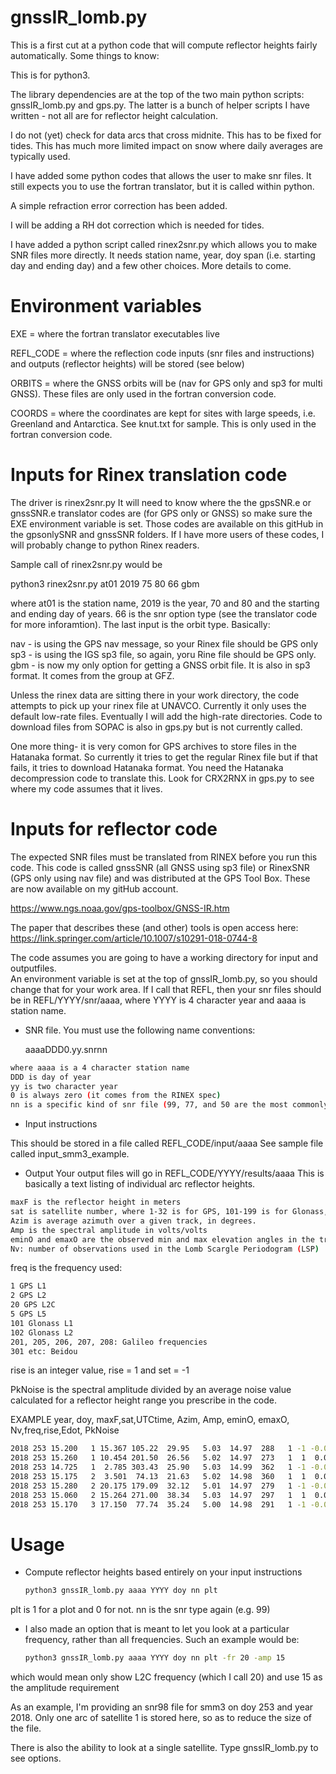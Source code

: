 # gnssIR_lomb.py
This is a first cut at a python code that will compute reflector heights fairly automatically.
Some things to know:

This is for python3. 

The library dependencies are at the top of the two main python scripts: gnssIR_lomb.py and gps.py.
The latter is a bunch of helper scripts I have written - not all are for reflector height calculation.

I do not (yet) check for data arcs that cross midnite.  This has to be fixed
for tides. This has much more limited impact on snow where daily averages are typically
used.  

I have added some python codes that allows the user to make snr files. It still expects you
to use the fortran translator, but it is called within python.

A simple refraction error correction has been added.

I will be adding a RH dot correction which is needed for tides.

I have added a python script called rinex2snr.py which allows you to make SNR files more 
directly.  It needs station name, year, doy span (i.e. starting day and ending day) and
a few other choices.  More details to come.


# Environment variables

EXE = where the fortran translator executables live

REFL_CODE = where the reflection code inputs (snr files and instructions) and outputs (reflector heights) 
will be stored (see below)

ORBITS = where the GNSS orbits will be (nav for GPS only and sp3 for multi GNSS). These files are only 
used in the fortran conversion code.

COORDS = where the coordinates are kept for sites with large speeds, i.e. Greenland and Antarctica.
See knut.txt for sample. This is only used in the fortran conversion code.

# Inputs for Rinex translation code

The driver is rinex2snr.py It will need to know where the the gpsSNR.e or gnssSNR.e translator
codes are (for GPS only or GNSS) so make sure the EXE environment variable is set. Those 
codes are available on this gitHub in the gpsonlySNR and gnssSNR folders. If I have more
users of these codes, I will probably change to python Rinex readers.

Sample call of rinex2snr.py would be

python3 rinex2snr.py at01 2019 75 80 66 gbm

where at01 is the station name, 2019 is the year, 70 and 80 and the starting and ending day of years.
66 is the snr option type (see the translator code for more inforamtion).  The last input is the 
orbit type. Basically:

nav - is using the GPS nav message, so your Rinex file should be GPS only
sp3 - is using the IGS sp3 file, so again, yoru Rine file should be GPS only.
gbm - is now my only option for getting a GNSS orbit file.  It is also in sp3 format. It comes from
the group at GFZ.

Unless the rinex data are sitting there in your work directory, the code attempts to 
pick up your rinex file at UNAVCO. Currently it only uses the default low-rate files.
Eventually I will add the high-rate directories. Code to download files from SOPAC is also in gps.py
but is not currently called.

One more thing- it is very comon for GPS archives to store files in the Hatanaka format.
So currently it tries to get the regular Rinex file but if that fails, it tries to download
Hatanaka format. You need the Hatanaka decompression code to translate this.  Look for 
CRX2RNX in gps.py to see where my code assumes that it lives.  

# Inputs for reflector code


The expected SNR files must be translated from RINEX before you run this code. 
This code is called gnssSNR (all GNSS using sp3 file) or RinexSNR (GPS only using nav file) 
and was distributed at the GPS Tool Box. These are now available on my gitHub account.

https://www.ngs.noaa.gov/gps-toolbox/GNSS-IR.htm

The paper that describes these (and other) tools is open access here:
https://link.springer.com/article/10.1007/s10291-018-0744-8

The code assumes you are going to have a working directory for input and outputfiles.  
An environment variable is set at the top of gnssIR_lomb.py, so you should change that for your work area.
If I call that REFL, then your snr files should be in REFL/YYYY/snr/aaaa, where YYYY is 4 character
year and aaaa is station name.  

* SNR file. You must use the following name conventions:

  aaaaDDD0.yy.snrnn

```sh
where aaaa is a 4 character station name
DDD is day of year
yy is two character year
0 is always zero (it comes from the RINEX spec)
nn is a specific kind of snr file (99, 77, and 50 are the most commonly used)
```

* Input instructions

This should be stored in a file called REFL_CODE/input/aaaa 
See sample file called input_smm3_example. 

* Output
Your output files will go in REFL_CODE/YYYY/results/aaaa 
This is basically a text listing of individual arc reflector heights. 

```sh
maxF is the reflector height in meters
sat is satellite number, where 1-32 is for GPS, 101-199 is for Glonass, 201-299 is for Galileo, 301-399 for Beidou
Azim is average azimuth over a given track, in degrees.
Amp is the spectral amplitude in volts/volts
eminO and emaxO are the observed min and max elevation angles in the track
Nv: number of observations used in the Lomb Scargle Periodogram (LSP)
```

freq is the frequency used:
```sh
1 GPS L1
2 GPS L2
20 GPS L2C
5 GPS L5
101 Glonass L1
102 Glonass L2
201, 205, 206, 207, 208: Galileo frequencies
301 etc: Beidou  
 ```
rise is an integer value, rise = 1 and set = -1

PkNoise is the spectral amplitude divided by an average noise value calculated
for a reflector height range you prescribe in the code.


EXAMPLE year, doy, maxF,sat,UTCtime, Azim, Amp,  eminO, emaxO,  Nv,freq,rise,Edot, PkNoise
 ```sh
 2018 253 15.200   1 15.367 105.22  29.95   5.03  14.97  288   1 -1 -0.00693   5.26
 2018 253 15.260   1 10.454 201.50  26.56   5.02  14.97  273   1  1  0.00731   4.70
 2018 253 14.725   1  2.785 303.43  25.90   5.03  14.99  362   1 -1 -0.00553   4.89
 2018 253 15.175   2  3.501  74.13  21.63   5.02  14.98  360   1  1  0.00556   4.42
 2018 253 15.280   2 20.175 179.09  32.12   5.01  14.97  279   1 -1 -0.00717   4.85
 2018 253 15.060   2 15.264 271.00  38.34   5.03  14.97  297   1  1  0.00672   4.64
 2018 253 15.170   3 17.150  77.74  35.24   5.00  14.98  291   1 -1 -0.00688   4.68
 ```



# Usage

* Compute reflector heights based entirely on your input instructions
  ```sh
  python3 gnssIR_lomb.py aaaa YYYY doy nn plt
  ```
plt is 1 for a plot and 0 for not. nn is the snr type again (e.g. 99)

* I also made an option that is meant to let you look at a particular frequency, rather than
all frequencies.  Such an example would be:
  ```sh
  python3 gnssIR_lomb.py aaaa YYYY doy nn plt -fr 20 -amp 15
  ```
which would mean only show L2C frequency (which I call 20) and use 15 as the amplitude requirement

As an example, I'm providing an snr98 file for smm3 on doy 253 and year 2018. Only one arc
of satellite 1 is stored here, so as to reduce the size of the file.


There is also the ability to look at a single satellite. Type gnssIR_lomb.py to see options.
